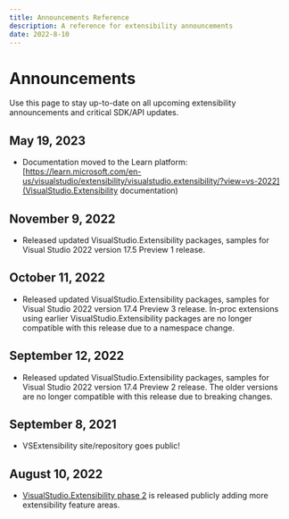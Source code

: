 ```yaml
---
title: Announcements Reference
description: A reference for extensibility announcements
date: 2022-8-10
---
```


# Announcements
Use this page to stay up-to-date on all upcoming extensibility announcements and critical SDK/API updates.

## May 19, 2023
* Documentation moved to the Learn platform: [https://learn.microsoft.com/en-us/visualstudio/extensibility/visualstudio.extensibility/?view=vs-2022](VisualStudio.Extensibility documentation)

## November 9, 2022
* Released updated VisualStudio.Extensibility packages, samples for Visual Studio 2022 version 17.5 Preview 1 release. 

## October 11, 2022
* Released updated VisualStudio.Extensibility packages, samples for Visual Studio 2022 version 17.4 Preview 3 release. In-proc extensions using earlier VisualStudio.Extensibility packages are no longer compatible with this release due to a namespace change.

## September 12, 2022
* Released updated VisualStudio.Extensibility packages, samples for Visual Studio 2022 version 17.4 Preview 2 release. The older versions are no longer compatible with this release due to breaking changes.

## September 8, 2021
* VSExtensibility site/repository goes public!

## August 10, 2022
* [VisualStudio.Extensibility phase 2](https://devblogs.microsoft.com/visualstudio/visualstudio-extensibility/) is released publicly adding more extensibility feature areas.
